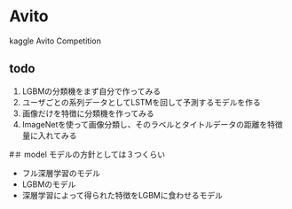 # Avito
kaggle Avito Competition


## todo
1. LGBMの分類機をまず自分で作ってみる
2. ユーザごとの系列データとしてLSTMを回して予測するモデルを作る
3. 画像だけを特徴に分類機を作ってみる
4. ImageNetを使って画像分類し、そのラベルとタイトルデータの距離を特徴量に入れてみる


#＃ model
モデルの方針としては３つくらい
- フル深層学習のモデル
- LGBMのモデル
- 深層学習によって得られた特徴をLGBMに食わせるモデル
